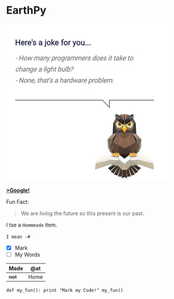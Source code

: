 # EarthPy

![Earth Python Origins](https://github.com/nakurunet/EarthPy/blob/master/LightHardware.jpg)

[__>Google!__](http://google.com)



Fun Fact:

> We are living the future so
> this present is our past.


I tse a
`Hommmade` item.

`I mean
-# 
` 

- [x] Mark 
- [ ] My Words

Made | @at 
----- | -----
 ~~not~~ | Home
 
 
`def my_fun():
  print "Mark my Code!"
 my_fun()
 `
 
